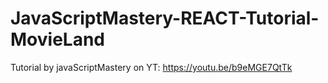 # JavaScriptMastery-REACT-Tutorial-MovieLand
Tutorial by javaScriptMastery on YT: https://youtu.be/b9eMGE7QtTk
